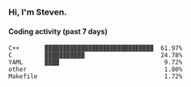 ### Hi, I'm Steven.

#### Coding activity (past 7 days)
```
C++       ▓▓▓▓▓▓▓▓▓▓▓▓▓▓▓▓▓▓▓▓▓▓▓▓▓▓▓▓▓▓  61.97%
C         ▓▓▓▓▓▓▓▓▓▓▓                     24.78%
YAML      ▓▓▓▓                             9.72%
other                                      1.80%
Makefile                                   1.72%
```
